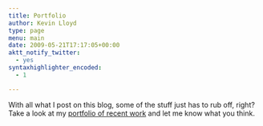 ```yaml
---
title: Portfolio
author: Kevin Lloyd
type: page
menu: main
date: 2009-05-21T17:17:05+00:00
aktt_notify_twitter:
  - yes
syntaxhighlighter_encoded:
  - 1

---
```

With all what I post on this blog, some of the stuff just has to rub off, right? Take a look at my [portfolio of recent work][1] and let me know what you think.

 [1]: http://kevinlloyd.net/portfolio/